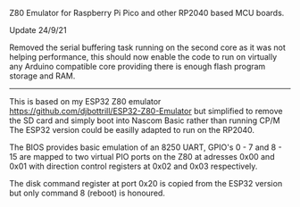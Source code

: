 Z80 Emulator for Raspberry Pi Pico and other RP2040 based MCU boards.

Update 24/9/21

Removed the serial buffering task running on the second core as it was not helping performance, this should now enable the code to run on virtually any Arduino compatible core providing there is enough flash program storage and RAM. 

*************************

This is based on my ESP32 Z80 emulator https://github.com/djbottrill/ESP32-Z80-Emulator but simplified to remove the SD card and simply boot into Nascom Basic rather than running CP/M
The ESP32 version could be easilly adapted to run on the RP2040.

The BIOS provides basic emulation of an 8250 UART, GPIO's 0 - 7 and 8 - 15 are mapped to two virtual PIO ports on the Z80 at adresses 0x00 and 0x01 with direction 
control registers at 0x02 and 0x03 respectively. 

The disk command register at port 0x20 is copied from the ESP32 version but only command 8 (reboot) is honoured.

